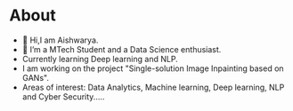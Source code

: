 # About
- 👋 Hi,I am Aishwarya.
- 👀 I’m a MTech Student and a Data Science enthusiast.
- Currently learning Deep learning and NLP.
- I am working on the project "Single-solution Image Inpainting based on GANs".
- Areas of interest: Data Analytics, Machine learning, Deep learning, NLP and Cyber Security.....




<!---
Mohod-Aishwarya/Mohod-Aishwarya is a ✨ special ✨ repository because its `README.md` (this file) appears on your GitHub profile.
You can click the Preview link to take a look at your changes.
--->
